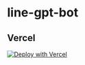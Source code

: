 # line-gpt-bot
## Vercel
[![Deploy with Vercel](https://vercel.com/button)](https://vercel.com/new/clone?repository-url=https%3A%2F%2Fgithub.com%2F3Kmfi6HP%2Fline-gpt-bot&env=ACCESS_TOKEN&envDescription=gpt2%20chatbot%20in%20line&demo-url=https%3A%2F%2Fline-gpt-bot-three.vercel.app)
